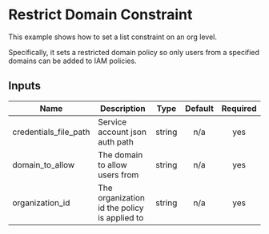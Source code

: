 # Restrict Domain Constraint

This example shows how to set a list constraint on an org level.

Specifically, it sets a restricted domain policy so only users from a specified domains can be added to IAM policies.

<!-- BEGINNING OF PRE-COMMIT-TERRAFORM DOCS HOOK -->
## Inputs

| Name | Description | Type | Default | Required |
|------|-------------|:----:|:-----:|:-----:|
| credentials\_file\_path | Service account json auth path | string | n/a | yes |
| domain\_to\_allow | The domain to allow users from | string | n/a | yes |
| organization\_id | The organization id the policy is applied to | string | n/a | yes |

<!-- END OF PRE-COMMIT-TERRAFORM DOCS HOOK -->
